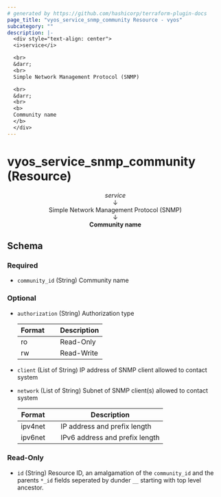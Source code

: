 ```yaml
---
# generated by https://github.com/hashicorp/terraform-plugin-docs
page_title: "vyos_service_snmp_community Resource - vyos"
subcategory: ""
description: |-
  <div style="text-align: center">
  <i>service</i>

  <br>
  &darr;
  <br>
  Simple Network Management Protocol (SNMP)

  <br>
  &darr;
  <br>
  <b>
  Community name
  </b>
  </div>
---
```


# vyos_service_snmp_community (Resource)

<div style="text-align: center">
<i>service</i>

<br>
&darr;
<br>
Simple Network Management Protocol (SNMP)

<br>
&darr;
<br>
<b>
Community name
</b>
</div>



<!-- schema generated by tfplugindocs -->
## Schema

### Required

- `community_id` (String) Community name

### Optional

- `authorization` (String) Authorization type

    |  Format &emsp; | Description  |
    |----------|---------------|
    |  ro  &emsp; |  Read-Only  |
    |  rw  &emsp; |  Read-Write  |
- `client` (List of String) IP address of SNMP client allowed to contact system
- `network` (List of String) Subnet of SNMP client(s) allowed to contact system

    |  Format &emsp; | Description  |
    |----------|---------------|
    |  ipv4net  &emsp; |  IP address and prefix length  |
    |  ipv6net  &emsp; |  IPv6 address and prefix length  |

### Read-Only

- `id` (String) Resource ID, an amalgamation of the `community_id` and the parents `*_id` fields seperated by dunder `__` starting with top level ancestor.
